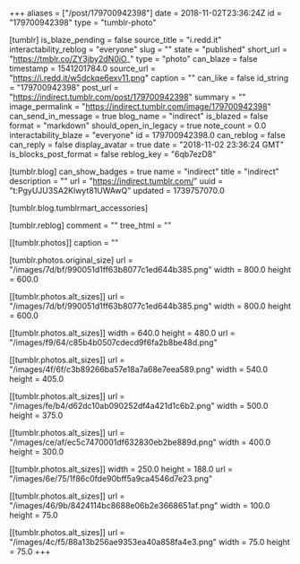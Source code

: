 +++
aliases = ["/post/179700942398"]
date = 2018-11-02T23:36:24Z
id = "179700942398"
type = "tumblr-photo"

[tumblr]
is_blaze_pending = false
source_title = "i.redd.it"
interactability_reblog = "everyone"
slug = ""
state = "published"
short_url = "https://tmblr.co/ZY3jby2dN0iO_"
type = "photo"
can_blaze = false
timestamp = 1541201784.0
source_url = "https://i.redd.it/w5dckqe6exv11.png"
caption = ""
can_like = false
id_string = "179700942398"
post_url = "https://indirect.tumblr.com/post/179700942398"
summary = ""
image_permalink = "https://indirect.tumblr.com/image/179700942398"
can_send_in_message = true
blog_name = "indirect"
is_blazed = false
format = "markdown"
should_open_in_legacy = true
note_count = 0.0
interactability_blaze = "everyone"
id = 179700942398.0
can_reblog = false
can_reply = false
display_avatar = true
date = "2018-11-02 23:36:24 GMT"
is_blocks_post_format = false
reblog_key = "6qb7ezD8"

[tumblr.blog]
can_show_badges = true
name = "indirect"
title = "indirect"
description = ""
url = "https://indirect.tumblr.com/"
uuid = "t:PgyUJU3SA2Klwyt81UWAwQ"
updated = 1739757070.0

[tumblr.blog.tumblrmart_accessories]

[tumblr.reblog]
comment = ""
tree_html = ""

[[tumblr.photos]]
caption = ""

[tumblr.photos.original_size]
url = "/images/7d/bf/990051d1ff63b8077c1ed644b385.png"
width = 800.0
height = 600.0

[[tumblr.photos.alt_sizes]]
url = "/images/7d/bf/990051d1ff63b8077c1ed644b385.png"
width = 800.0
height = 600.0

[[tumblr.photos.alt_sizes]]
width = 640.0
height = 480.0
url = "/images/f9/64/c85b4b0507cdecd9f6fa2b8be48d.png"

[[tumblr.photos.alt_sizes]]
url = "/images/4f/6f/c3b89266ba57e18a7a68e7eea589.png"
width = 540.0
height = 405.0

[[tumblr.photos.alt_sizes]]
url = "/images/fe/b4/d62dc10ab090252df4a421d1c6b2.png"
width = 500.0
height = 375.0

[[tumblr.photos.alt_sizes]]
url = "/images/ce/af/ec5c7470001df632830eb2be889d.png"
width = 400.0
height = 300.0

[[tumblr.photos.alt_sizes]]
width = 250.0
height = 188.0
url = "/images/6e/75/1f86c0fde90bff5a9ca4546d7e23.png"

[[tumblr.photos.alt_sizes]]
url = "/images/46/9b/8424114bc8688e06b2e3668651af.png"
width = 100.0
height = 75.0

[[tumblr.photos.alt_sizes]]
url = "/images/4c/f5/88a13b256ae9353ea40a858fa4e3.png"
width = 75.0
height = 75.0
+++
